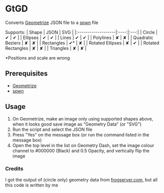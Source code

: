 # GtGD

Converts [Geometrize](https://www.geometrize.co.uk/) JSON file to a [spwn](https://github.com/Spu7Nix/SPWN-language/) file

Supports:
| Shape              | JSON | SVG |
|:-------------------|:----:|:---:|
| Circle             | ✔    | ✔  |
| Ellipses           | ✔    | ✔  |
| Lines              | ✔    | ✔  |
| Polylines          | ✘    | ✘  |
| Quadratic Beziers  | ✘    | ✘  |
| Rectangles         | ✔*   | ✘  |
| Rotated Ellipses   | ✘    | ✔  |
| Rotated Rectangles | ✘    | ✘  |
| Triangles          | ✘    | ✘  |

*Positions and scale are wrong

## Prerequisites

- [Geometrize](https://www.geometrize.co.uk/)
- [spwn](https://github.com/Spu7Nix/SPWN-language/)

## Usage

1. On Geometrize, make an image only using supported shapes above, when it looks good save image as "Geometry Data" (or "SVG")
2. Run the script and select the JSON file
3. Press "Yes" on the message box (or run the command listed in the message box)
4. Open the top level in the list on Geometry Dash, set the image colour channel to #000000 (Black) and 0.5 Opacity, and vertically flip the image

### Credits

I got the output of (circle only) geometry data from [frogserver.com](https://frogserver.com/geometrize.php), but all this code is written by me
